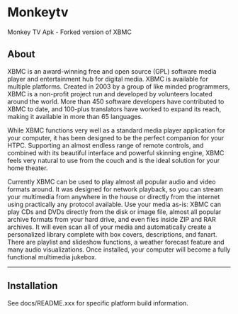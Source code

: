 Monkeytv
========

Monkey TV Apk - Forked version of XBMC

About
-----
XBMC is an award-winning free and open source (GPL) software media player and
entertainment hub for digital media. XBMC is available for multiple platforms.
Created in 2003 by a group of like minded programmers, XBMC is a non-profit
project run and developed by volunteers located around the world.
More than 450 software developers have contributed to XBMC to date, and 100-plus
translators have worked to expand its reach, making it available in more
than 65 languages.

While XBMC functions very well as a standard media player application for your
computer, it has been designed to be the perfect companion for your HTPC.
Supporting an almost endless range of remote controls, and combined with its
beautiful interface and powerful skinning engine, XBMC feels very natural to
use from the couch and is the ideal solution for your home theater.

Currently XBMC can be used to play almost all popular audio and video formats
around. It was designed for network playback, so you can stream your multimedia
from anywhere in the house or directly from the internet using practically any
protocol available. Use your media as-is: XBMC can play CDs and DVDs directly
from the disk or image file, almost all popular archive formats from your hard
drive, and even files inside ZIP and RAR archives. It will even scan all of
your media and automatically create a personalized library complete with box
covers, descriptions, and fanart. There are playlist and slideshow functions, a
weather forecast feature and many audio visualizations. Once installed, your
computer will become a fully functional multimedia jukebox.

------------
Installation
------------
See docs/README.xxx for specific platform build information.
